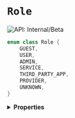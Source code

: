 # `Role`


![API: Internal/Beta](https://img.shields.io/static/v1?label=API&message=Internal/Beta&color=red&style=flat-square)



```kotlin
enum class Role {
    GUEST,
    USER,
    ADMIN,
    SERVICE,
    THIRD_PARTY_APP,
    PROVIDER,
    UNKNOWN,
}
```

<details>
<summary>
<b>Properties</b>
</summary>

<details>
<summary>
<code>GUEST</code>
</summary>





</details>

<details>
<summary>
<code>USER</code>
</summary>





</details>

<details>
<summary>
<code>ADMIN</code>
</summary>





</details>

<details>
<summary>
<code>SERVICE</code>
</summary>





</details>

<details>
<summary>
<code>THIRD_PARTY_APP</code>
</summary>





</details>

<details>
<summary>
<code>PROVIDER</code>
</summary>





</details>

<details>
<summary>
<code>UNKNOWN</code>
</summary>





</details>



</details>

